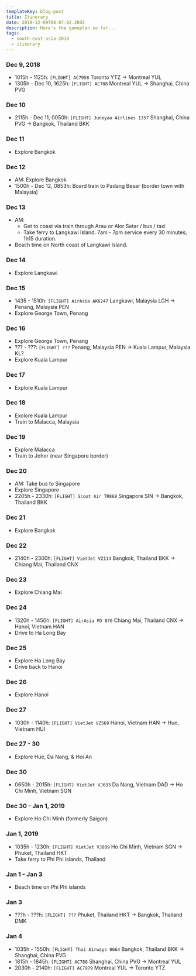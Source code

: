 ```yaml
---
templateKey: blog-post
title: Itinerary
date: 2018-12-09T08:07:02.280Z
description: Here's the gameplan so far...
tags:
  - south-east-asia-2018
  - itinerary
---
```

### Dec 9, 2018
- 1015h - 1125h: `[FLIGHT] AC7958` Toronto YTZ -> Montreal YUL
- 1305h - Dec 10, 1625h: `[FLIGHT] AC788` Montreal YUL -> Shanghai, China PVG

### Dec 10
- 2115h - Dec 11, 0050h: `[FLIGHT] Juneyao Airlines 1357` Shanghai, China PVG -> Bangkok, Thailand BKK

### Dec 11
- Explore Bangkok

### Dec 12
- AM: Explore Bangkok
- 1500h - Dec 12, 0853h: Board train to Padang Besar (border town with Malaysia)

### Dec 13
- AM: 
  - Get to coast via train through Arau or Alor Setar / bus / taxi
  - Take ferry to Langkawi Island. 7am - 7pm service every 30 minutes; 1h15 duration.
- Beach time on North coast of Langkawi Island.

### Dec 14
- Explore Langkawi

### Dec 15
- 1435 - 1510h: `[FLIGHT] AirAsia AK6247` Langkawi, Malaysia LGH -> Penang, Malaysia PEN
- Explore George Town, Penang

### Dec 16
- Explore George Town, Penang
- ??? - ???: `[FLIGHT] ???` Penang, Malaysia PEN -> Kuala Lampur, Malaysia KL?
- Explore Kuala Lampur

### Dec 17
- Explore Kuala Lampur

### Dec 18
- Exolore Kuala Lampur
- Train to Malacca, Malaysia

### Dec 19
- Explore Malacca
- Train to Johor (near Singapore border)

### Dec 20
- AM: Take bus to Singapore
- Explore Singapore
- 2205h - 2330h: `[FLIGHT] Scoot Air TR868` Singapore SIN -> Bangkok, Thailand BKK

### Dec 21
- Explore Bangkok

### Dec 22
- 2140h - 2300h: `[FLIGHT] VietJet VZ114` Bangkok, Thailand BKK -> Chiang Mai, Thailand CNX

### Dec 23
- Explore Chiang Mai

### Dec 24
- 1320h - 1450h: `[FLIGHT] AirAsia FD 870` Chiang Mai, Thailand CNX -> Hanoi, Vietnam HAN
- Drive to Ha Long Bay

### Dec 25
- Explore Ha Long Bay
- Drive back to Hanoi

### Dec 26
- Explore Hanoi

### Dec 27
- 1030h - 1140h: `[FLIGHT] VietJet VZ569` Hanoi, Vietnam HAN -> Hue, Vietnam HUI

### Dec 27 - 30
- Explore Hue, Da Nang, & Hoi An

### Dec 30
- 0650h - 2015h: `[FLIGHT] VietJet VJ633` Da Nang, Vietnam DAD -> Ho Chi Minh, Vietnam SGN

### Dec 30 - Jan 1, 2019
- Explore Ho Chi Minh (formerly Saigon)

### Jan 1, 2019
- 1035h - 1230h: `[FLIGHT] VietJet VJ809` Ho Chi Minh, Vietnam SGN -> Phuket, Thailand HKT
- Take ferry to Phi Phi islands, Thailand

### Jan 1 - Jan 3
- Beach time on Phi Phi islands

### Jan 3
- ???h - ???h: `[FLIGHT] ???` Phuket, Thailand HKT -> Bangkok, Thailand DMK

### Jan 4
- 1035h - 1550h: `[FLIGHT] Thai Airways 0664` Bangkok, Thailand BKK -> Shanghai, China PVG
- 1815h - 1845h: `[FLIGHT] AC788` Shanghai, China PVG -> Montreal YUL
- 2030h - 2140h: `[FLIGHT] AC7979` Montreal YUL -> Toronto YTZ

